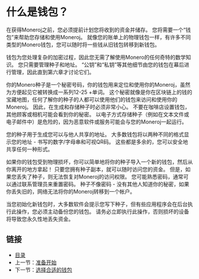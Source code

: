 # 什么是钱包？

在获得Moneroj之前，您必须提前计划您将收到的资金并储存。 您将需要一个“钱包”来帮助您存储和使用Moneroj。 就像您的账单上的物理钱包一样，有许多不同类型的Monero钱包，您可以随时将一些钱从旧钱包转移到新钱包。

钱包为您处理复杂的加密过程，因此您无需了解使用Monero的任何奇特的数学知识。 您只需要管理种子和地址。 “公钥”和“私钥”等其他细节由您的钱包在幕后进行管理，因此直到第六章才讨论它们。

你的Monero种子是一个秘密号码，你的钱包用来定位和使用你的Moneroj，虽然为方便起见它被转换成一系列12-25 +单词。 这个秘密就像是你在区块链上的钱的宝藏地图，任何了解你的种子的人都可以使用他们的钱包来访问和使用你的Moneroj。 因此，在生成和存储种子时必须非常小心。 不要在咖啡店设置钱包，其他顾客或相机可能会看到你的秘密。 以电子方式存储种子（例如在文本文件或电子邮件中）是危险的，因为恶意软件或服务可能会与您的Moneroj一起运行。

您的种子用于生成您可以与他人共享的地址。 大多数钱包将以两种不同的格式显示您的地址 - 书写的数字/字母串和可视QR码。 这些都是多余的，您可以安全地共享任何一种形式。

如果你的钱包受到物理损坏，你可以简单地将你的种子导入一个新的钱包，然后从你离开的地方拿起！ 只要您拥有种子副本，就可以随时访问您的资金。 但是，如果您丢失了种子，则无法恢复对Moneroj的访问权限。 您可能熟悉密码，通常可以通过联系管理员来重置密码。 种子不像密码 - 没有其他人知道你的秘密，如果你丢失旧的，网络无法将你的Moneroj转移到一个帐户。

当您初始化新钱包时，大多数软件会提示您写下种子，但有些应用程序会在后台执行此操作，您必须主动备份您的钱包。 请务必立即执行此操作，否则损坏的设备将导致您永久性地丢失资金。

## 链接

- [目录](directory.md)
- 上一节：[准备开始](02.1.md)
- 下一节：[选择合适的钱包](02.3.md)
